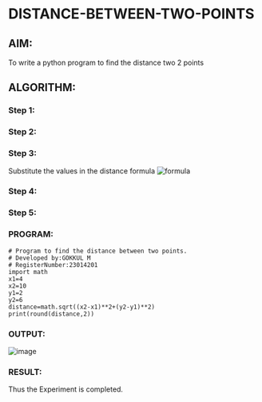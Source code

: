 # DISTANCE-BETWEEN-TWO-POINTS

## AIM:
To write a python program to find the distance two 2 points
## ALGORITHM:
### Step 1: 
### Step 2: 
### Step 3: 
Substitute the values in the distance formula  ![formula](/formula.JPG)
### Step 4: 
### Step 5: 
### PROGRAM:
```
# Program to find the distance between two points.
# Developed by:GOKKUL M
# RegisterNumber:23014201
import math
x1=4
x2=10
y1=2
y2=6
distance=math.sqrt((x2-x1)**2+(y2-y1)**2)
print(round(distance,2))
```

### OUTPUT:
![image](https://github.com/Gokkul-M/DISTANCE-BETWEEN-TWO-POINTS/assets/144870543/6f0cb11f-0357-45d0-b38d-6db8bc52c1a7)


### RESULT:
Thus the Experiment is completed.
